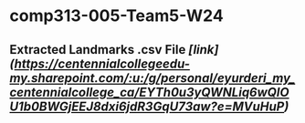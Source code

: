 # comp313-005-Team5-W24

## Extracted Landmarks .csv File *[link] (https://centennialcollegeedu-my.sharepoint.com/:u:/g/personal/eyurderi_my_centennialcollege_ca/EYTh0u3yQWNLiq6wQlOU1b0BWGjEEJ8dxi6jdR3GqU73aw?e=MVuHuP)*

